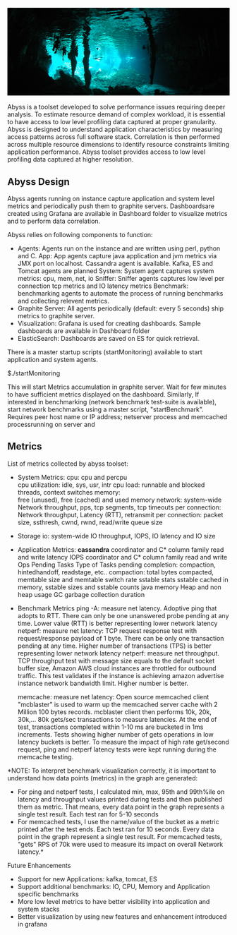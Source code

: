 ![Abyss](abyss.jpg)

Abyss is a toolset developed to solve performance issues requiring deeper analysis. To estimate resource demand of complex workload, it is essential to have access to low level profiling data captured at proper granularity. Abyss is designed to understand application characteristics by measuring access patterns across full software stack. Correlation is then performed across multiple resource dimensions to identify resource constraints limiting application performance. Abyss toolset provides access to low level profiling data captured at higher resolution. 

## Abyss Design

Abyss agents running on instance capture application and system level metrics and periodically push them to graphite servers. Dashboardsare created using Grafana are available in Dashboard folder to visualize metrics and to perform data correlation.

Abyss relies on following components to function:

- Agents: Agents run on the instance and are written using perl, python and C.
   App: App agents capture java application and jvm metrics via JMX port on localhost. Cassandra agent is available. Kafka, ES and 
        Tomcat agents are planned
   System: System agent captures system metrics: cpu, mem, net, io
   Sniffer: Sniffer agents captures low level per connection tcp metrics and IO latency metrics
   Benchmark: benchmarking agents to automate the process of running benchmarks and collecting relevent metrics. 
- Graphite Server: All agents periodically (default: every 5 seconds) ship metrics to graphite server. 
- Visualization: Grafana is used for creating dashboards. Sample dashboards are available in Dashboard folder
- ElasticSearch: Dashboards are saved on ES for quick retrieval.

There is a master startup scripts (startMonitoring) available to start application and system agents.

$./startMonitoring

This will start Metrics accumulation in graphite server. Wait for few minutes to have sufficient metrics displayed on the dashboard. Similarly, If interested in benchmarking (network benchmark test-suite is available), start  network benchmarks using a master script, "startBenchmark". Requires peer host name or IP address; netserver process and memcached processrunning on server and

## Metrics
 List of metrics collected by abyss toolset:
- System Metrics: 
  cpu:
  cpu and percpu	
  cpu utilization: idle, sys, usr, intr
  cpu load: runnable and blocked threads, context switches
  memory:	
  free (unused), free (cached) and used memory
  network:
  system-wide Network throughput, pps, tcp segments, tcp timeouts
  per connection: Network throughput, Latency (RTT), retransmit
  per connection: packet size, ssthresh, cwnd, rwnd, read/write queue size
- Storage
  io:
  system-wide IO throughput, IOPS, IO latency and IO size

- Application Metrics:
  **cassandra**
  coordinator and C* column family read and write latency
  IOPS coordinator and C* column family read and write Ops
  Pending Tasks	Type of Tasks pending completion: compaction, hintedhandoff, readstage, etc..
  compaction: total bytes compacted, memtable size and memtable switch rate
  sstable stats	sstable cached in memory, sstable sizes and sstable counts
  java memory Heap and non heap usage
  GC garbage collection duration
- Benchmark Metrics
  ping -A: measure net latency. Adoptive ping that adopts to RTT. There can only be one unanswered probe pending at any time. Lower 
           value (RTT) is better representing lower network latency
  netperf: measure net latency: TCP request response test with request/response payload of 1 byte. There can be only one transaction 
           pending at any time. Higher number of transactions (TPS) is better representing lower network latency
  netperf: measure net throughput. TCP throughput test with message size equals to the default socket buffer size, Amazon AWS 
           cloud instances are throttled for outbound traffic. This test validates if the instance is achieving amazon advertise 
	   instance network bandwidth limit. Higher number is better.

  memcache: measure net latency: Open source memcached client "mcblaster" is used to warm up the memcached server cache with 2 Million 100 bytes records. mcblaster client then performs 10k, 20k, 30k,... 80k gets/sec transactions to measure latencies. At the end of test, transactions completed within 1-10 ms are bucketed in 1ms increments. Tests showing higher number of gets operations in low latency buckets is better. To measure the impact of high rate get/second request, ping and netperf latency tests were kept running during the memcache testing.

*NOTE: 
To interpret benchmark visualization correctly, it is important to understand how data points (metrics) in the graph are generated:
  - For ping and netperf tests, I calculated min, max, 95th and 99th%ile on latency and throughput values printed during tests and then published them as metric. That means, every data point in the graph represents a single test result. Each test ran for 5-10 seconds
  - For memcached tests, I use the name/value of the bucket as a metric printed after the test ends. Each test ran for 10 seconds. Every data point in the graph represent a single test result. For memcached tests, "gets" RPS of 70k were used to measure its impact on overall Network latency.*

Future Enhancements
- Support for new Applications: kafka, tomcat, ES
- Support additional benchmarks: IO, CPU, Memory and Application specific benchmarks
- More low level metrics to have better visibility into application and system stacks
- Better visualization by using new features and enhancement introduced in grafana
